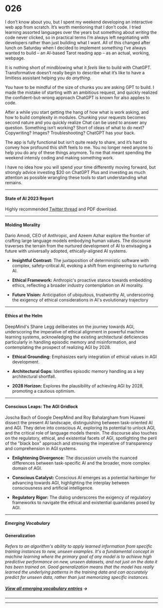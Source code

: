 # 026

I don’t know about you, but I spent my weekend developing an interactive web app from scratch. It’s worth mentioning that I don’t code. I tried learning assorted languages over the years but something about _writing_ the code never clicked, so in practical terms I’m always left negotiating with developers rather than just building what I want. All of this changed after lunch on Saturday when I decided to implement something I’ve always wanted to build – an AI-based Tarot reading app – as an actual, working, webpage.

It is nothing short of mindblowing what it _feels_ like to build with ChatGPT. Transformative doesn’t really begin to describe what it’s like to have a limitless assistant helping you do _anything_.

You have to be mindful of the size of chunks you are asking GPT to build. I made the mistake of starting with an ambitious request, and quickly realized the confident-but-wrong approach ChatGPT is known for also applies to code.

After a while you start getting the hang of how what is work asking, and how to build complexity in modules. Chunking your requests becomes second nature and you quickly realize Chat can be used to answer any question. Something isn’t working? Short of ideas of what to do next? Copywriting? Images? Troubleshooting? ChatGPT has your back.

The app is fully functional but isn’t quite ready to share, and it’s hard to convey how profound this shift feels to me. You no longer need anyone to help you do any of these things anymore. To me that meant spending the weekend intensly coding and making something work.

I have no idea how you will spend your time differently moving forward, but strongly advice investing $20 on ChatGPT Plus and investing as much attention as possible wrangling these tools to start understanding what remains.

* * *

#### State of AI 2023 Report

Highly recommended [Twitter thread](https://twitter.com/nathanbenaich/status/1712358033194688701) and PDF download.

* * *

#### Molding Morality

Dario Amodi, CEO of Anthropic, and Azeem Azhar explore the frontier of crafting large language models embodying human values. The discourse traverses the terrain from the nurtured development of AI to envisaging a future with universally adopted, ethically-aligned AI systems.

* **Insightful Contrast:** The juxtaposition of deterministic software with complex, safety-critical AI, evoking a shift from engineering to nurturing AI.

* **Ethical Framework:** Anthropic's proactive stance towards embedding ethics, reflecting a broader industry contemplation on AI morality.

* **Future Vision:** Anticipation of ubiquitous, trustworthy AI, underscoring the exigency of ethical considerations in AI's evolutionary trajectory

* * *

#### Ethics at the Helm

DeepMind's Shane Legg deliberates on the journey towards AGI, underscoring the imperative of ethical alignment in powerful machine learning systems, acknowledging the existing architectural deficiencies particularly in handling episodic memory and misinformation, and contemplating the prospect of realizing AGI by 2028​.

* **Ethical Grounding:** Emphasizes early integration of ethical values in AGI development.

* **Architectural Gaps:** Identifies episodic memory handling as a key architectural shortfall.

* **2028 Horizon:** Explores the plausibility of achieving AGI by 2028, promoting a cautious optimism.

* * *

#### Conscious Leaps: The AGI Gridlock

Joscha Bach of Google DeepMind and Roy Bahalargham from Huawei dissect the present AI landscape, distinguishing between task-oriented AI and AGI. They delve into conscious AI, exploring its potential to unlock AGI, and the critical role of language models therein. The discourse also touches on the regulatory, ethical, and existential facets of AGI, spotlighting the peril of the "black box" approach and stressing the imperative of transparency and comprehension in AGI systems​​.

* **Enlightening Divergence:** The discussion unveils the nuanced differences between task-specific AI and the broader, more complex domain of AGI.

* **Conscious Catalyst:** Conscious AI emerges as a potential harbinger for advancing towards AGI, highlighting the interplay between consciousness and artificial intelligence.

* **Regulatory Rigor:** The dialog underscores the exigency of regulatory frameworks to navigate the ethical and existential quandaries posed by AGI.

* * *

##### Emerging Vocabulary

#### **Generalization**

_Refers to an algorithm's ability to apply learned information from specific training instances to new, unseen examples. It's a fundamental concept in machine learning where the primary goal of any model is to achieve high predictive performance on new, unseen datasets, and not just on the data it has been trained on. Good generalization means that the model has really learned the underlying patterns in the training data and can accurately predict for unseen data, rather than just memorizing specific instances._

##### [View all emerging vocabulary entries](https://newsletter.envisioning.io/p/emerging-vocabulary) **→**

* * *

* * *